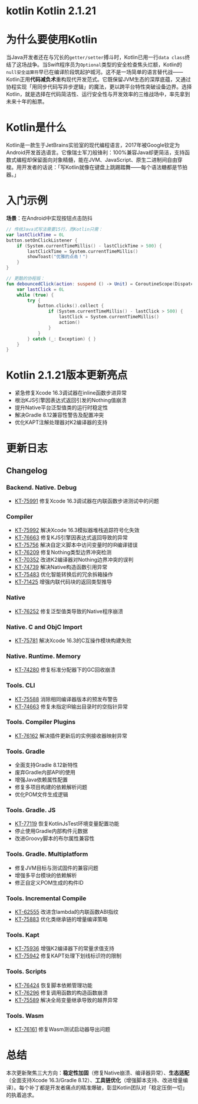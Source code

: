 # kotlin Kotlin 2.1.21
# 为什么要使用Kotlin  
当Java开发者还在与冗长的`getter/setter`搏斗时，Kotlin已用一行`data class`终结了这场战争。当Swift程序员为`Optional`类型的安全检查焦头烂额，Kotlin的`null安全运算符`早已在编译阶段筑起护城河。这不是一场简单的语言替代战——Kotlin正用**代码减负术**重构现代开发范式。它既保留JVM生态的深厚底蕴，又通过协程实现「用同步代码写异步逻辑」的魔法，更以跨平台特性突破设备边界。选择Kotlin，就是选择在代码简洁性、运行安全性与开发效率的三维战场中，率先拿到未来十年的船票。

# Kotlin是什么  
Kotlin是一款生于JetBrains实验室的现代编程语言，2017年被Google钦定为Android开发首选语言。它像瑞士军刀般锋利：100%兼容Java却更简洁，支持函数式编程却保留面向对象精髓，能在JVM、JavaScript、原生二进制间自由穿梭。用开发者的话说：「写Kotlin就像在键盘上跳踢踏舞——每个语法糖都是节拍器。」

# 入门示例  
**场景**：在Android中实现按钮点击防抖  
```kotlin
// 传统Java式写法需要15行，而Kotlin只需：
var lastClickTime = 0L
button.setOnClickListener {
    if (System.currentTimeMillis() - lastClickTime > 500) {
        lastClickTime = System.currentTimeMillis()
        showToast("优雅的点击！")
    }
}

// 更酷的协程版：
fun debouncedClick(action: suspend () -> Unit) = CoroutineScope(Dispatchers.Main).launch {
    var lastClick = 0L
    while (true) {
        try {
            button.clicks().collect {
                if (System.currentTimeMillis() - lastClick > 500) {
                    lastClick = System.currentTimeMillis()
                    action()
                }
            }
        } catch (_: Exception) { }
    }
}
```

# Kotlin 2.1.21版本更新亮点  
- 紧急修复Xcode 16.3调试器在inline函数步进异常  
- 根治KJS引擎因表达式返回引发的Nothing值崩溃  
- 提升Native平台泛型值类的运行时稳定性  
- 解决Gradle 8.12兼容性警告及配置冲突  
- 优化KAPT注解处理器对K2编译器的支持  

# 更新日志  

## Changelog  

### Backend. Native. Debug  
- [KT-75991](https://youtrack.jetbrains.com/issue/KT-75991) 修复Xcode 16.3调试器在内联函数步进测试中的问题  

### Compiler  
- [KT-75992](https://youtrack.jetbrains.com/issue/KT-75992) 解决Xcode 16.3模拟器堆栈追踪符号化失效  
- [KT-76663](https://youtrack.jetbrains.com/issue/KT-76663) 修复KJS引擎因表达式返回导致的异常  
- [KT-75756](https://youtrack.jetbrains.com/issue/KT-75756) 解决自定义脚本中访问变量时的IR编译错误  
- [KT-76209](https://youtrack.jetbrains.com/issue/KT-76209) 修复Nothing类型边界冲突检测  
- [KT-70352](https://youtrack.jetbrains.com/issue/KT-70352) 改进K2编译器对Nothing边界冲突的误判  
- [KT-74739](https://youtrack.jetbrains.com/issue/KT-74739) 解决Native构造函数引用异常  
- [KT-75483](https://youtrack.jetbrains.com/issue/KT-75483) 优化智能转换后的冗余拆箱操作  
- [KT-71425](https://youtrack.jetbrains.com/issue/KT-71425) 增强内联代码块的返回类型推导  

### Native  
- [KT-76252](https://youtrack.jetbrains.com/issue/KT-76252) 修复泛型值类导致的Native程序崩溃  

### Native. C and ObjC Import  
- [KT-75781](https://youtrack.jetbrains.com/issue/KT-75781) 解决Xcode 16.3的C互操作模块构建失败  

### Native. Runtime. Memory  
- [KT-74280](https://youtrack.jetbrains.com/issue/KT-74280) 修复标准分配器下的GC回收崩溃  

### Tools. CLI  
- [KT-75588](https://youtrack.jetbrains.com/issue/KT-75588) 消除相同编译器版本的预发布警告  
- [KT-74663](https://youtrack.jetbrains.com/issue/KT-74663) 修复未指定IR输出目录时的空指针异常  

### Tools. Compiler Plugins  
- [KT-76162](https://youtrack.jetbrains.com/issue/KT-76162) 解决插件更新后的实例接收器映射异常  

### Tools. Gradle  
- 全面支持Gradle 8.12新特性  
- 废弃Gradle内部API的使用  
- 增强Java依赖属性配置  
- 修复多项目构建的依赖解析问题  
- 优化POM文件生成逻辑  

### Tools. Gradle. JS  
- [KT-77119](https://youtrack.jetbrains.com/issue/KT-77119) 恢复KotlinJsTest环境变量配置功能  
- 停止使用Gradle内部构件元数据  
- 改进Groovy脚本的布尔属性兼容性  

### Tools. Gradle. Multiplatform  
- 修复JVM目标与测试固件的兼容问题  
- 增强多平台模块的依赖解析  
- 修正自定义POM生成的构件ID  

### Tools. Incremental Compile  
- [KT-62555](https://youtrack.jetbrains.com/issue/KT-62555) 改进含lambda的内联函数ABI指纹  
- [KT-75883](https://youtrack.jetbrains.com/issue/KT-75883) 优化类继承链的增量编译策略  

### Tools. Kapt  
- [KT-75936](https://youtrack.jetbrains.com/issue/KT-75936) 增强K2编译器下的常量求值支持  
- [KT-75942](https://youtrack.jetbrains.com/issue/KT-75942) 修复KAPT处理下划线标识符的限制  

### Tools. Scripts  
- [KT-76424](https://youtrack.jetbrains.com/issue/KT-76424) 恢复脚本依赖管理功能  
- [KT-76296](https://youtrack.jetbrains.com/issue/KT-76296) 修复调用函数的构造函数崩溃  
- [KT-75589](https://youtrack.jetbrains.com/issue/KT-75589) 解决全局变量继承导致的越界异常  

### Tools. Wasm  
- [KT-76161](https://youtrack.jetbrains.com/issue/KT-76161) 修复Wasm测试启动器导出问题  

# 总结  
本次更新聚焦三大方向：**稳定性加固**（修复Native崩溃、编译器异常）、**生态适配**（全面支持Xcode 16.3/Gradle 8.12）、**工具链优化**（增强脚本支持、改进增量编译）。每个补丁都是开发者痛点的精准爆破，彰显Kotlin团队对「稳定压倒一切」的执着追求。